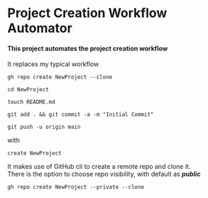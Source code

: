 # Project Creation Workflow Automator

#### This project automates the project creation workflow

It replaces my typical workflow

```
gh repo create NewProject --clone

cd NewProject

touch README.md

git add . && git commit -a -m "Initial Commit"

git push -u origin main
```

with
```
create NewProject
```

It makes use of GitHub cli to create a remote repo and clone it. \
There is the option to choose repo visibility, with default as **_public_**
```commandline
gh repo create NewProject --private --clone
```


